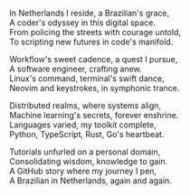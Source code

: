 In Netherlands I reside, a Brazilian's grace,<br>
A coder's odyssey in this digital space.<br>
From policing the streets with courage untold,<br>
To scripting new futures in code's manifold.

Workflow's sweet cadence, a quest I pursue,<br>
A software engineer, crafting anew.<br>
Linux's command, terminal's swift dance,<br>
Neovim and keystrokes, in symphonic trance.

Distributed realms, where systems align,<br>
Machine learning's secrets, forever enshrine.<br>
Languages varied, my toolkit complete,<br>
Python, TypeScript, Rust, Go's heartbeat.

Tutorials unfurled on a personal domain,<br>
Consolidating wisdom, knowledge to gain.<br>
A GitHub story where my journey I pen,<br>
A Brazilian in Netherlands, again and again.
